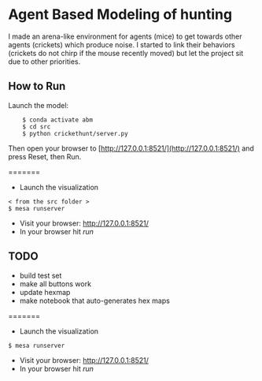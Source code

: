 # Agent Based Modeling of hunting   

I made an arena-like environment for agents (mice) to get towards other agents (crickets) which produce noise. I started to link their behaviors (crickets do not chirp if the mouse recently moved) but let the project sit due to other priorities.


## How to Run

Launch the model:
```
    $ conda activate abm
    $ cd src
    $ python crickethunt/server.py
```

Then open your browser to [http://127.0.0.1:8521/](http://127.0.0.1:8521/) and press Reset, then Run.

=======
* Launch the visualization
```
< from the src folder >
$ mesa runserver
```
* Visit your browser: http://127.0.0.1:8521/
* In your browser hit *run*

## TODO
- build test set
- make all buttons work
- update hexmap
- make notebook that auto-generates hex maps 

=======
* Launch the visualization
```
$ mesa runserver
```
* Visit your browser: http://127.0.0.1:8521/
* In your browser hit *run*
